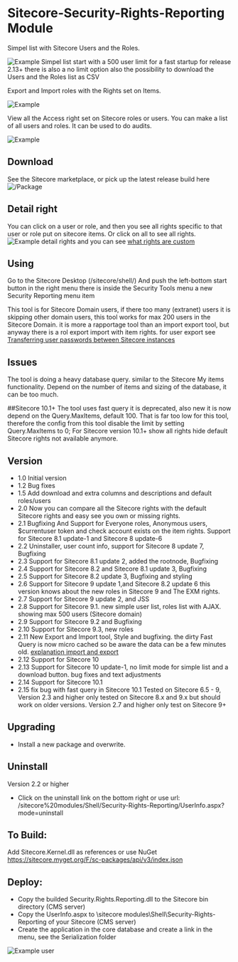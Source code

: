 # Sitecore-Security-Rights-Reporting Module

Simpel list with Sitecore Users and the Roles.

![Example](https://raw.githubusercontent.com/jbluemink/Sitecore-Security-Rights-Reporting/master/Sitecore-Security-Rights-Simple-List.PNG)
Simpel list start with a 500 user limit for a fast startup for release 2.13+ there is also a no limit option also the possibility to download the Users and the Roles list as CSV

Export and Import roles with the Rights set on Items.

![Example](https://raw.githubusercontent.com/jbluemink/Sitecore-Security-Rights-Reporting/master/Sitecore-Security-Rights-Export.PNG)

View all the Access right set on Sitecore roles or users. You can make a list of all users and roles. It can be used to do audits.

![Example](https://raw.githubusercontent.com/jbluemink/Sitecore-Security-Rights-Reporting/master/Sitecore-Security-Rights-Reporting-Module.PNG)

## Download
See the Sitecore marketplace, or pick up the latest release build here ![/Package](https://github.com/jbluemink/Sitecore-Security-Rights-Reporting/tree/master/Package)

## Detail right
You can click on a user or role, and then you see all rights specific to that user or role put on sitecore items. Or click on all to see all rights. 
![Example detail rights](https://raw.githubusercontent.com/jbluemink/Sitecore-Security-Rights-Reporting/master/Sitecore-Security-Rights-Module-Detail.PNG)
and you can see [what rights are custom](http://sitecore.stockpick.nl/english/what-rights-are-custom/)

## Using
Go to the Sitecore Desktop (/sitecore/shell/)
And push the left-bottom start button in the right menu there is inside the Security Tools menu a new Security Reporting menu item

This tool is for Sitecore Domain users, if there too many (extranet) users it is skipping other domain users, this tool works for max 200 users in the Sitecore Domain.
it is more a rapportage tool than an import export tool, but anyway there is a rol export import with item rights. for user export see [Transferring user passwords between Sitecore instances](https://kb.sitecore.net/articles/242631)

## Issues
The tool is doing a heavy database query. similar to the Sitecore My items functionality. Depend on the number of items and sizing of the database, it can be too much.

##Sitecore 10.1+
The tool uses fast query it is deprecated, also new it is now depend on the Query.MaxItems, default 100. That is far too low for this tool, 
therefore the config from this tool disable the limit by setting Query.MaxItems to 0;
For Sitecore version 10.1+ show all rights hide default Sitecore rights not available anymore.


## Version
- 1.0 Initial version
- 1.2 Bug fixes
- 1.5 Add download and extra columns and descriptions and default roles/users
- 2.0 Now you can compare all the Sitecore rights with the default Sitecore rights and easy see you own or missing rights.
- 2.1 Bugfixing And Support for Everyone roles, Anonymous users, $currentuser token and check account exists on the item rights. Support for Sitecore 8.1 update-1 and Sitecore 8 update-6
- 2.2 Uninstaller, user count info, support for Sitecore 8 update 7, Bugfixing
- 2.3 Support for Sitecore 8.1 update 2, added the rootnode, Bugfixing
- 2.4 Support for Sitecore 8.2 and Sitecore 8.1 update 3, Bugfixing
- 2.5 Support for Sitecore 8.2 update 3, Bugfixing and styling
- 2.6 Support for Sitecore 9 update 1,and Sitecore 8.2 update 6 this version knows about the new roles in Sitecore 9 and The EXM rights.
- 2.7 Support for Sitecore 9 update 2, and JSS
- 2.8 Support for Sitecore 9.1. new simple user list, roles list with AJAX. showing max 500 users (Sitecore domain)
- 2.9 Support for Sitecore 9.2 and Bugfixing
- 2.10 Support for Sitecore 9.3, new roles
- 2.11 New Export and Import tool, Style and bugfixing. the dirty Fast Query is now micro cached so be aware the data can be a few minutes old. [explanation import and export](http://www.stockpick.nl/english/export-and-import-sitecore-roles-and-rights/)
- 2.12 Support for Sitecore 10 
- 2.13 Support for Sitecore 10 update-1, no limit mode for simple list and a download button. bug fixes and text adjustments
- 2.14 Support for Sitecore 10.1
- 2.15 fix bug with fast query in Sitecore 10.1
Tested on Sitecore 6.5 - 9, Version 2.3 and higher only tested on Sitecore 8.x and 9.x but should work on older versions. Version 2.7 and higher only test on Sitecore 9+

## Upgrading

- Install a new package and overwrite.

## Uninstall
Version 2.2 or higher
- Click on the uninstall link on the bottom right or use url: /sitecore%20modules/Shell/Security-Rights-Reporting/UserInfo.aspx?mode=uninstall

## To Build:
Add Sitecore.Kernel.dll as references or use NuGet https://sitecore.myget.org/F/sc-packages/api/v3/index.json

## Deploy:
- Copy the builded Security.Rights.Reporting.dll to the Sitecore bin directory (CMS server)
- Copy the UserInfo.aspx to \sitecore modules\Shell\Security-Rights-Reporting of your Sitecore (CMS server)
- Create the application in the core database and create a link in the menu, see the Serialization folder

![Example user](https://raw.githubusercontent.com/jbluemink/Sitecore-Security-Rights-Reporting/master/user-rights.PNG)

